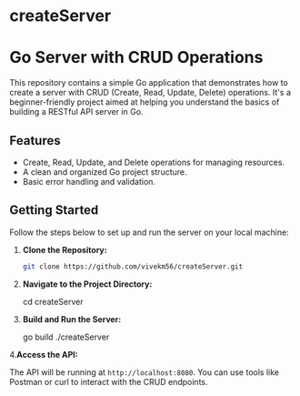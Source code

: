 # createServer
# Go Server with CRUD Operations

This repository contains a simple Go application that demonstrates how to create a server with CRUD (Create, Read, Update, Delete) operations.
It's a beginner-friendly project aimed at helping you understand the basics of building a RESTful API server in Go.

## Features

- Create, Read, Update, and Delete operations for managing resources.
- A clean and organized Go project structure.
- Basic error handling and validation.

## Getting Started

Follow the steps below to set up and run the server on your local machine:

1. **Clone the Repository:**

   ```bash
   git clone https://github.com/vivekm56/createServer.git
   
2. **Navigate to the Project Directory:**
   
   cd createServer
   
3. **Build and Run the Server:**

   go build
   ./createServer

4.**Access the API:**

   The API will be running at `http://localhost:8080`. You can use tools like Postman or curl to interact with the CRUD endpoints.



